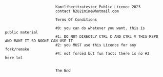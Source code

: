                            Kamilthecitratester Public Licence 2023
                           contact h2021mine@hotmail.com
                           
                           Terms Of Conditions
                           
                           #0: you can do whatever you want, this is public material
                           #1: DO NOT DIRECTLY CTRL C AND CTRL V THIS REPO AND MAKE IT SO NOONE CAN USE IT
                           #2: you MUST use this Licence for any fork/remake
                           #4: not forced but fun fact: there is no #3 here lol
                           
                           
                           The End
